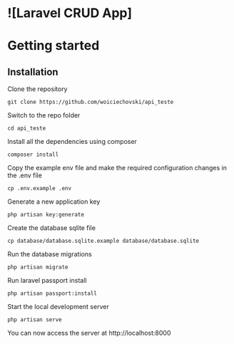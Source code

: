 # ![Laravel CRUD App]

# Getting started

## Installation


Clone the repository

    git clone https://github.com/woiciechovski/api_teste

Switch to the repo folder

    cd api_teste

Install all the dependencies using composer

    composer install

Copy the example env file and make the required configuration changes in the .env file

    cp .env.example .env

Generate a new application key

    php artisan key:generate

Create the database sqlite file

    cp database/database.sqlite.example database/database.sqlite

Run the database migrations

    php artisan migrate


Run laravel passport install

    php artisan passport:install

Start the local development server

    php artisan serve

You can now access the server at http://localhost:8000
